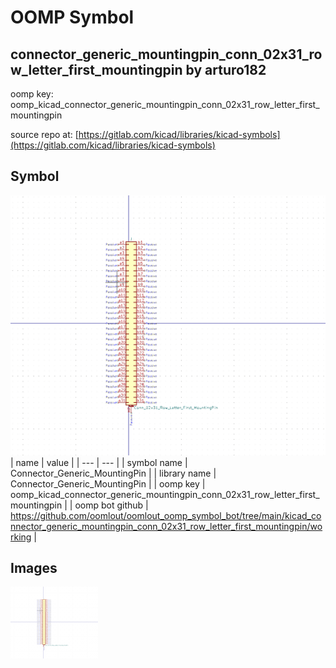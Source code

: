 # OOMP Symbol  
## connector_generic_mountingpin_conn_02x31_row_letter_first_mountingpin  by arturo182  
  
oomp key: oomp_kicad_connector_generic_mountingpin_conn_02x31_row_letter_first_mountingpin  
  
source repo at: [https://gitlab.com/kicad/libraries/kicad-symbols](https://gitlab.com/kicad/libraries/kicad-symbols)  
## Symbol  
  
[![working.png](working_600.png)](working.png)  
| name | value | 
| --- | --- | 
| symbol name | Connector_Generic_MountingPin | 
| library name | Connector_Generic_MountingPin | 
| oomp key | oomp_kicad_connector_generic_mountingpin_conn_02x31_row_letter_first_mountingpin | 
| oomp bot github | https://github.com/oomlout/oomlout_oomp_symbol_bot/tree/main/kicad_connector_generic_mountingpin_conn_02x31_row_letter_first_mountingpin/working | 
## Images  
  
[![working.png](working_140.png)](working.png)  
